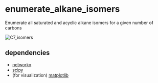 # enumerate_alkane_isomers
Enumerate all saturated and acyclic alkane isomers for a given number of carbons

![C7_isomers](https://user-images.githubusercontent.com/30950088/142660876-4aab26ff-57f7-4e12-ab2c-b1878c342ada.png)

## dependencies
- [networkx](https://networkx.org/)
- [scipy](https://scipy.org/)
- (for visualization) [matplotlib](https://matplotlib.org/)
